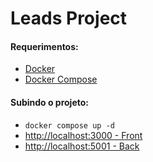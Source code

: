 # Leads Project

#### Requerimentos:
- [Docker](https://docs.docker.com/get-docker/)
- [Docker Compose](https://docs.docker.com/compose/install/)

#### Subindo o projeto:
- `docker compose up -d`
- [http://localhost:3000 - Front](http://localhost:3000)
- [http://localhost:5001 - Back](http://localhost:5001/swagger)